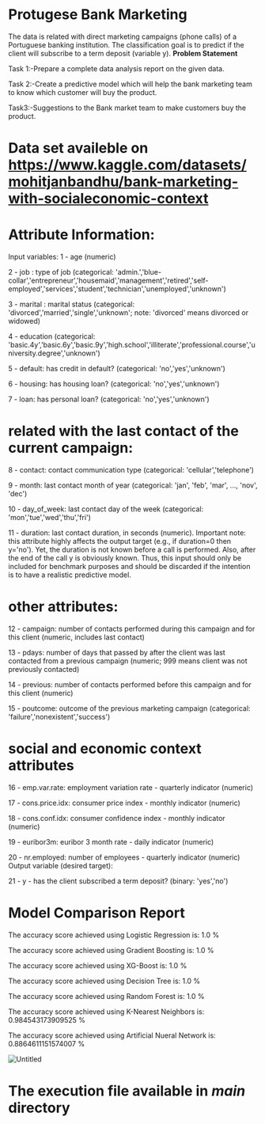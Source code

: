 # **Protugese Bank Marketing**
The data is related with direct marketing campaigns (phone calls) of a Portuguese banking institution. The classification goal is to predict if the client will subscribe to a term deposit (variable y).
__Problem Statement__

Task 1:-Prepare a complete data analysis report on the given data.

Task 2:-Create a predictive model which will help the bank marketing team to know which customer will buy the product.

Task3:-Suggestions to the Bank market team to make  customers  buy the product.

# Data set availeble on https://www.kaggle.com/datasets/mohitjanbandhu/bank-marketing-with-socialeconomic-context


# Attribute Information:
Input variables:
1 - age (numeric)

2 - job : type of job (categorical: 'admin.','blue-collar','entrepreneur','housemaid','management','retired','self-employed','services','student','technician','unemployed','unknown')

3 - marital : marital status (categorical: 'divorced','married','single','unknown'; note: 'divorced' means divorced or widowed)

4 - education (categorical: 'basic.4y','basic.6y','basic.9y','high.school','illiterate','professional.course','university.degree','unknown')

5 - default: has credit in default? (categorical: 'no','yes','unknown')

6 - housing: has housing loan? (categorical: 'no','yes','unknown')

7 - loan: has personal loan? (categorical: 'no','yes','unknown')
# related with the last contact of the current campaign:

8 - contact: contact communication type (categorical: 'cellular','telephone')

9 - month: last contact month of year (categorical: 'jan', 'feb', 'mar', ..., 'nov', 'dec')

10 - day_of_week: last contact day of the week (categorical: 'mon','tue','wed','thu','fri')

11 - duration: last contact duration, in seconds (numeric). Important note: this attribute highly affects the output target (e.g., if duration=0 then y='no'). Yet, the duration is not known before a call is performed. Also, after the end of the call y is obviously known. Thus, this input should only be included for benchmark purposes and should be discarded if the intention is to have a realistic predictive model.

# other attributes:

12 - campaign: number of contacts performed during this campaign and for this client (numeric, includes last contact)

13 - pdays: number of days that passed by after the client was last contacted from a previous campaign (numeric; 999 means client was not previously contacted)

14 - previous: number of contacts performed before this campaign and for this client (numeric)

15 - poutcome: outcome of the previous marketing campaign (categorical: 'failure','nonexistent','success')

# social and economic context attributes

16 - emp.var.rate: employment variation rate - quarterly indicator (numeric)

17 - cons.price.idx: consumer price index - monthly indicator (numeric)

18 - cons.conf.idx: consumer confidence index - monthly indicator (numeric)

19 - euribor3m: euribor 3 month rate - daily indicator (numeric)

20 - nr.employed: number of employees - quarterly indicator (numeric)
Output variable (desired target):

21 - y - has the client subscribed a term deposit? (binary: 'yes','no')

# Model Comparison Report
The accuracy score achieved using Logistic Regression is: 1.0 %

The accuracy score achieved using Gradient Boosting is: 1.0 %

The accuracy score achieved using XG-Boost is: 1.0 %

The accuracy score achieved using Decision Tree is: 1.0 %

The accuracy score achieved using Random Forest is: 1.0 %

The accuracy score achieved using K-Nearest Neighbors is: 0.984543173909525 %

The accuracy score achieved using Artificial Nueral Network is: 0.8864611151574007 %



![Untitled](https://github.com/MJanbandhu/PortugeseBankMarketingProject/assets/69210761/16ec4bbd-7d0b-4809-bd1c-e4bfadc6ad80)


# The execution file available in *main* directory 
